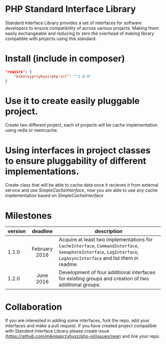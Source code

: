 # PHP Standard Interface Library

Standard Interface Library provides a set of interfaces for software developers to ensure compatibility of across various projects. Making them easily exchangeable and reducing to zero the overhead of making library compatible with projects using this standard.

# Install (include in composer)

```json
"require": {
    "mikolajprzybysz/php-sil": "^1.0.0"
}
```

# Use it to create easily pluggable project.

Create two different project, each of projects will be cache implementation using redis or memcache.

# Using interfaces in project classes to ensure pluggability of different implementations.

Create class that will be able to cache data once it recieves it from external service and use *SimpleCacheInterface*,
now you are able to use any cache implementation based on *SimpleCacheInterface*

# Milestones
| version | deadline | description |
| :------- | :--------: | ----------- |
| 1.1.0   | February 2016 | Acquire at least two implementations for `CacheInterface`, `CommandInterface`, `SemaphoreInterface`, `LogInterface`, `LogAsyncInterface` and list them in readme. |
| 1.2.0   | June 2016 | Development of four additional interfaces for existing groups and creation of two additional groups. |

# Collaboration
If you are interested in adding some interfaces, fork the repo, add your interfaces and make a pull request.
If you have created project compatible with Standard Interface Library please create issue (https://github.com/mikolajprzybysz/php-sil/issues/new) and link your repo.

